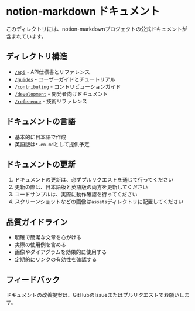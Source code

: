 # notion-markdown ドキュメント

このディレクトリには、notion-markdownプロジェクトの公式ドキュメントが含まれています。

## ディレクトリ構造

- [`/api`](./api/README.md) - API仕様書とリファレンス
- [`/guides`](./guides/README.md) - ユーザーガイドとチュートリアル
- [`/contributing`](./contributing/README.md) - コントリビューションガイド
- [`/development`](./development/README.md) - 開発者向けドキュメント
- [`/reference`](./reference/README.md) - 技術リファレンス

## ドキュメントの言語

- 基本的に日本語で作成
- 英語版は`*.en.md`として提供予定

## ドキュメントの更新

1. ドキュメントの更新は、必ずプルリクエストを通じて行ってください
2. 更新の際は、日本語版と英語版の両方を更新してください
3. コードサンプルは、実際に動作確認を行ってください
4. スクリーンショットなどの画像は`assets`ディレクトリに配置してください

## 品質ガイドライン

- 明確で簡潔な文章を心がける
- 実際の使用例を含める
- 画像やダイアグラムを効果的に使用する
- 定期的にリンクの有効性を確認する

## フィードバック

ドキュメントの改善提案は、GitHubのIssueまたはプルリクエストでお願いします。